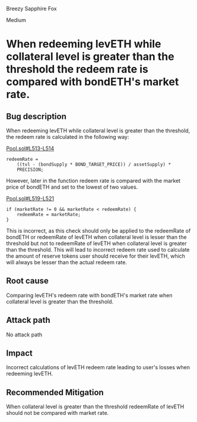 Breezy Sapphire Fox

Medium

# When redeeming levETH while collateral level is greater than the threshold the redeem rate is compared with bondETH's market rate.

## Bug description
When redeeming levETH while collateral level is greater than the threshold, the redeem rate is calculated in the following way:

[Pool.sol#L513-L514](https://github.com/sherlock-audit/2024-12-plaza-finance/blob/14a962c52a8f4731bbe4655a2f6d0d85e144c7c2/plaza-evm/src/Pool.sol#L513-L514)
```solidity
redeemRate =
    ((tvl - (bondSupply * BOND_TARGET_PRICE)) / assetSupply) *
    PRECISION;
```

However, later in the function redeem rate is compared with the market price of bondETH and set to the lowest of two values.

[Pool.sol#L519-L521](https://github.com/sherlock-audit/2024-12-plaza-finance/blob/14a962c52a8f4731bbe4655a2f6d0d85e144c7c2/plaza-evm/src/Pool.sol#L519-L521)
```solidity
if (marketRate != 0 && marketRate < redeemRate) {
    redeemRate = marketRate;
}
```

This is incorrect, as this check should only be applied to the redeemRate of bondETH or redeemRate of levETH when collateral level is lesser than the threshold but not to redeemRate of  levETH when collateral level is greater than the threshold. This will lead to incorrect redeem rate used to calculate the amount of reserve tokens user should receive for their levETH, which will always be lesser than the actual redeem rate.

## Root cause
Comparing levETH's redeem rate with bondETH's market rate when collateral level is greater than the threshold.

## Attack path
No attack path

## Impact
Incorrect calculations of levETH redeem rate leading to user's losses when redeeming levETH.
## Recommended Mitigation
When collateral level is greater than the threshold redeemRate of levETH should not be compared with market rate.